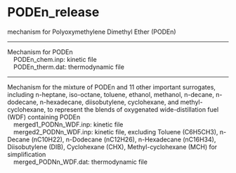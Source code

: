 # PODEn_release
mechanism for Polyoxymethylene Dimethyl Ether (PODEn)

----------------------------------------------------------------------------
Mechanism for PODEn  
&ensp;&ensp;PODEn_chem.inp: kinetic file  
&ensp;&ensp;PODEn_therm.dat: thermodynamic file  

----------------------------------------------------------------------------
Mechanism for the mixture of PODEn and 11 other important surrogates, including  n-heptane, iso-octane, toluene, ethanol, methanol, n-decane, n-dodecane, n-hexadecane, diisobutylene, cyclohexane, and methyl-cyclohexane, to represent the blends of oxygenated wide-distillation fuel (WDF) containing PODEn  
&ensp;&ensp;merged1_PODNn_WDF.inp: kinetic file  
&ensp;&ensp;merged2_PODNn_WDF.inp: kinetic file, excluding Toluene (C6H5CH3), n-Decane (nC10H22), n-Dodecane (nC12H26), n-Hexadecane (nC16H34), Diisobutylene (DIB), Cyclohexane (CHX), Methyl-cyclohexane (MCH) for simplification  
&ensp;&ensp;merged_PODNn_WDF.dat: thermodynamic file  
